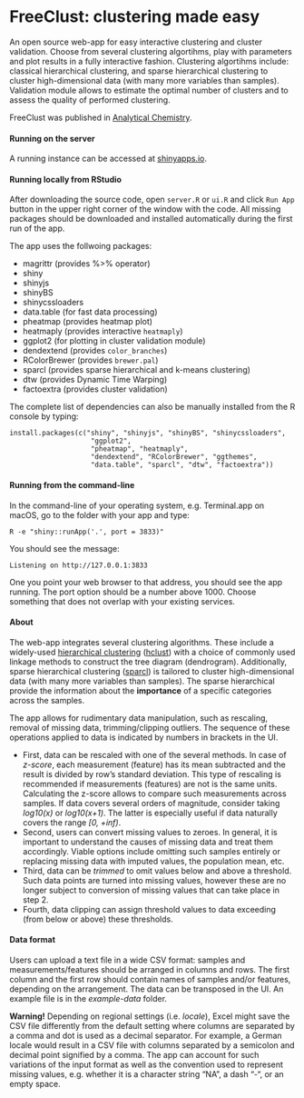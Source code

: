 # FreeClust: clustering made easy

An open source web-app for easy interactive clustering and cluster validation. Choose from several clustering algortihms, play with parameters and plot results in a fully interactive fashion. Clustering algortihms include: classical hierarchical clustering, and sparse hierarchical clustering to cluster high-dimensional data (with many more variables than samples). Validation module allows to estimate the optimal number of clusters and to assess the quality of performed clustering.

FreeClust was published in [Analytical Chemistry](https://pubs.acs.org/doi/abs/10.1021/acs.analchem.7b02221).

#### Running on the server

A running instance can be accessed at [shinyapps.io](https://macdobry.shinyapps.io/free-clust/).

#### Running locally from RStudio

After downloading the source code, open `server.R` or `ui.R` and click `Run App` button in the upper right corner of the window with the code. All missing packages should be downloaded and installed automatically during the first run of the app.

The app uses the follwoing packages:

- magrittr (provides %>% operator)
- shiny
- shinyjs
- shinyBS
- shinycssloaders
- data.table (for fast data processing)
- pheatmap (provides heatmap plot)
- heatmaply (provides interactive `heatmaply`)
- ggplot2 (for plotting in cluster validation module)
- dendextend (provides `color_branches`)
- RColorBrewer (provides `brewer.pal`)
- sparcl (provides sparse hierarchical and k-means clustering)
- dtw (provides Dynamic Time Warping)
- factoextra (provides cluster validation)

The complete list of dependencies can also be manually installed from the R console by typing:
```
install.packages(c("shiny", "shinyjs", "shinyBS", "shinycssloaders",
					"ggplot2", 
					"pheatmap", "heatmaply",
					"dendextend", "RColorBrewer", "ggthemes",
					"data.table", "sparcl", "dtw", "factoextra")) 
```


#### Running from the command-line

In the command-line of your operating system, e.g. Terminal.app on macOS, go to the folder with your app and type:

```
R -e "shiny::runApp('.', port = 3833)"
```

You should see the message:

```
Listening on http://127.0.0.1:3833
```

One you point your web browser to that address, you should see the app running. The port option should be a number above 1000. Choose something that does not overlap with your existing services.


#### About

The web-app integrates several clustering algorithms. These include a widely-used [hierarchical clustering](https://en.wikipedia.org/wiki/Hierarchical_clustering) ([hclust](https://stat.ethz.ch/R-manual/R-devel/library/stats/html/hclust.html)) with a choice of commonly used linkage methods to construct the tree diagram (dendrogram). Additionally, sparse hierarchical clustering ([sparcl](https://cran.r-project.org/web/packages/sparcl/)) is tailored to cluster high-dimensional data (with many more variables than samples). The sparse hierarchical provide the information about the **importance** of a specific categories across the samples.

The app allows for rudimentary data manipulation, such as rescaling, removal of missing data, trimming/clipping outliers. The sequence of these operations applied to data is indicated by numbers in brackets in the UI. 

   - First, data can be rescaled with one of the several methods. In case of *z-score*, each measurement (feature) has its mean subtracted and the result is divided by row’s standard deviation. This type of rescaling is recommended if measurements (features) are not is the same units. Calculating the z-score allows to compare such measurements across samples. If data covers several orders of magnitude, consider taking *log10(x)* or *log10(x+1)*. The latter is especially useful if data naturally covers the range *[0, +inf)*. 
   - Second, users can convert missing values to zeroes. In general, it is important to understand the causes of missing data and treat them accordingly. Viable options include omitting such samples entirely or replacing missing data with imputed values, the population mean, etc. 
   - Third, data can be *trimmed* to omit values below and above a threshold. Such data points are turned into missing values, however these are no longer subject to conversion of missing values that can take place in step 2. 
   - Fourth, data clipping can assign threshold values to data exceeding (from below or above) these thresholds. 

#### Data format

Users can upload a text file in a wide CSV format: samples and measurements/features should be arranged in columns and rows. The first column and the first row should contain names of samples and/or features, depending on the arrangement. The data can be transposed in the UI. An example file is in the *example-data* folder.

**Warning!** Depending on regional settings (i.e. *locale*), Excel might save the CSV file differently from the default setting where columns are separated by a comma and dot is used as a decimal separator. For example, a German locale would result in a CSV file with columns separated by a semicolon and decimal point signified by a comma. The app can account for such variations of the input format as well as the convention used to represent missing values, e.g. whether it is a character string “NA”, a dash “-“, or an empty space.